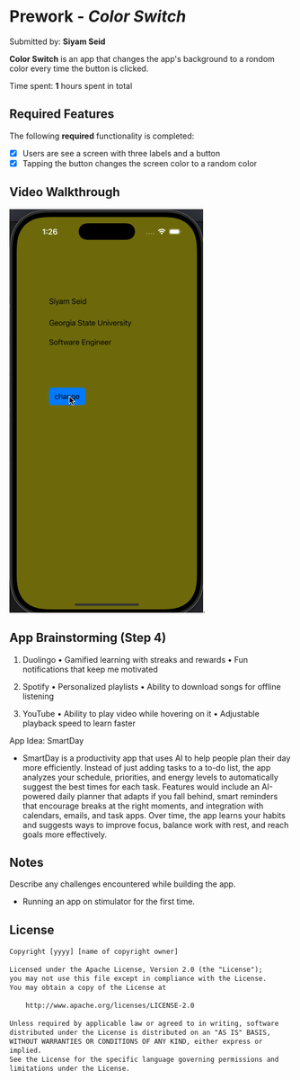 # Prework - *Color Switch*

Submitted by: **Siyam Seid**

**Color Switch** is an app that changes the app's background to a rondom color every time the button is clicked.

Time spent: **1** hours spent in total

## Required Features

The following **required** functionality is completed:

- [X] Users are see a screen with three labels and a button
- [X] Tapping the button changes the screen color to a random color
 
## Video Walkthrough 

<img src='walkthrough.gif' title='Video Walkthrough' width='' alt='Video Walkthrough' />.

## App Brainstorming (Step 4)

1. Duolingo
    •    Gamified learning with streaks and rewards
    •    Fun notifications that keep me motivated

2. Spotify
    •    Personalized playlists 
    •    Ability to download songs for offline listening
    
3. YouTube
    •    Ability to play video while hovering on it
    •    Adjustable playback speed to learn faster

App Idea: SmartDay
- SmartDay is a productivity app that uses AI to help people plan their day more efficiently. Instead of just adding tasks to a to-do list, the app analyzes your schedule, priorities, and energy levels to automatically suggest the best times for each task. Features would include an AI-powered daily planner that adapts if you fall behind, smart reminders that encourage breaks at the right moments, and integration with calendars, emails, and task apps. Over time, the app learns your habits and suggests ways to improve focus, balance work with rest, and reach goals more effectively.

## Notes

Describe any challenges encountered while building the app.
- Running an app on stimulator for the first time.


## License

    Copyright [yyyy] [name of copyright owner]

    Licensed under the Apache License, Version 2.0 (the "License");
    you may not use this file except in compliance with the License.
    You may obtain a copy of the License at

        http://www.apache.org/licenses/LICENSE-2.0

    Unless required by applicable law or agreed to in writing, software
    distributed under the License is distributed on an "AS IS" BASIS,
    WITHOUT WARRANTIES OR CONDITIONS OF ANY KIND, either express or implied.
    See the License for the specific language governing permissions and
    limitations under the License.

